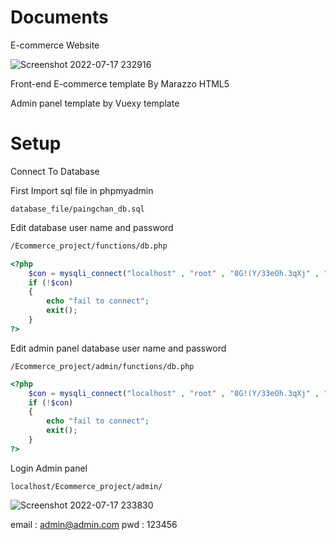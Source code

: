 # Documents 
E-commerce Website

![Screenshot 2022-07-17 232916](https://user-images.githubusercontent.com/54994337/179416795-d922b82a-eced-46b5-b1a2-480546dcd0a5.png)


Front-end E-commerce template By Marazzo HTML5

Admin panel template by Vuexy template


# Setup


Connect To Database

First Import sql file in phpmyadmin

```
database_file/paingchan_db.sql
```

Edit database user name and password

```bash
/Ecommerce_project/functions/db.php
```

```php
<?php
    $con = mysqli_connect("localhost" , "root" , "8G!(Y/33eOh.3qXj" , "paingchan_db");
    if (!$con)
    {
        echo "fail to connect";
        exit();
    }
?>
```

Edit admin panel database user name and password

```
/Ecommerce_project/admin/functions/db.php
```

```php
<?php
    $con = mysqli_connect("localhost" , "root" , "8G!(Y/33eOh.3qXj" , "paingchan_db");
    if (!$con)
    {
        echo "fail to connect";
        exit();
    }
?>
```

Login Admin panel
```
localhost/Ecommerce_project/admin/
```

![Screenshot 2022-07-17 233830](https://user-images.githubusercontent.com/54994337/179416922-234632e3-0e6a-4ace-abd2-961b99f71220.png)


email : admin@admin.com
pwd : 123456

